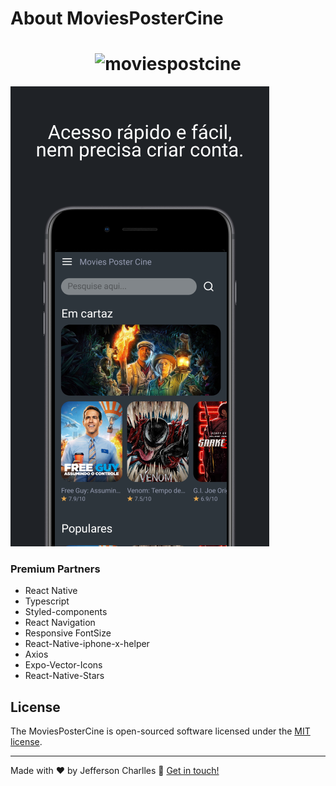 

# About MoviesPosterCine

<h1 align="center">
  <img alt="moviespostcine" title="#moviespostcine" src="https://github.com/Jeffersoncharlles/moviespostcine/blob/main/screenshots/Anima%C3%A7%C3%A3o.gif" />
</h1>

![](https://github.com/Jeffersoncharlles/moviespostcine/blob/main/screenshots/Group%201.png)


### Premium Partners

- React Native
- Typescript
- Styled-components
- React Navigation
- Responsive FontSize
- React-Native-iphone-x-helper
- Axios
- Expo-Vector-Icons
- React-Native-Stars

## License

The MoviesPosterCine is open-sourced software licensed under the [MIT license](LICENSE).

---

Made with ♥ by Jefferson Charlles :wave: [Get in touch!](https://www.linkedin.com/in/jeffersoncharlles/)

